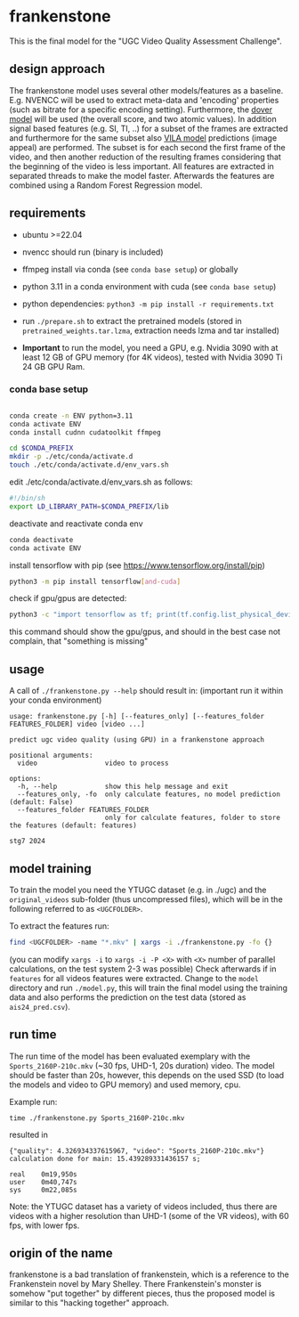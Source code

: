# frankenstone

This is the final model for the "UGC Video Quality Assessment Challenge".

## design approach
The frankenstone model uses several other models/features as a baseline.
E.g. NVENCC will be used to extract meta-data and 'encoding' properties (such as bitrate for a specific encoding setting).
Furthermore, the [dover model](https://github.com/VQAssessment/DOVER) will be used (the overall score, and two atomic values).
In addition signal based features (e.g. SI, TI, ..) for a subset of the frames are extracted and furthermore for the same subset also [VILA model](https://github.com/google-research/google-research/tree/master/vila) predictions (image appeal) are performed.
The subset is for each second the first frame of the video, and then another reduction of the resulting frames considering that the beginning of the video is less important.
All features are extracted in separated threads to make the model faster.
Afterwards the features are combined using a Random Forest Regression model.


## requirements

* ubuntu >=22.04
* nvencc should run (binary is included)
* ffmpeg install via conda (see `conda base setup`) or globally
* python 3.11 in a conda environment with cuda (see `conda base setup`) 
* python dependencies: `python3 -m pip install -r requirements.txt`

* run `./prepare.sh` to extract the pretrained models (stored in `pretrained_weights.tar.lzma`, extraction needs lzma and tar installed)

* **Important** to run the model, you need a GPU, e.g. Nvidia 3090 with at least 12 GB of GPU memory (for 4K videos), tested with Nvidia 3090 Ti 24 GB GPU Ram.

### conda base setup

```bash

conda create -n ENV python=3.11
conda activate ENV
conda install cudnn cudatoolkit ffmpeg

cd $CONDA_PREFIX
mkdir -p ./etc/conda/activate.d
touch ./etc/conda/activate.d/env_vars.sh
```

edit ./etc/conda/activate.d/env_vars.sh as follows:
```bash
#!/bin/sh
export LD_LIBRARY_PATH=$CONDA_PREFIX/lib
```

deactivate and reactivate conda env
```bash
conda deactivate
conda activate ENV
```

install tensorflow with pip (see https://www.tensorflow.org/install/pip)

```bash
python3 -m pip install tensorflow[and-cuda]
```

check if gpu/gpus are detected:
```bash
python3 -c "import tensorflow as tf; print(tf.config.list_physical_devices())"
```

this command should show the gpu/gpus, and should in the best case not complain, that "something is missing"


## usage

A call of `./frankenstone.py --help` should result in: (important run it within your conda environment)

```
usage: frankenstone.py [-h] [--features_only] [--features_folder FEATURES_FOLDER] video [video ...]

predict ugc video quality (using GPU) in a frankenstone approach

positional arguments:
  video                 video to process

options:
  -h, --help            show this help message and exit
  --features_only, -fo  only calculate features, no model prediction (default: False)
  --features_folder FEATURES_FOLDER
                        only for calculate features, folder to store the features (default: features)

stg7 2024
```

## model training
To train the model you need the YTUGC dataset (e.g. in ./ugc) and the `original_videos` sub-folder (thus uncompressed files), which will be in the following referred to as `<UGCFOLDER>`.

To extract the features run:
```bash
find <UGCFOLDER> -name "*.mkv" | xargs -i ./frankenstone.py -fo {}
```
(you can modify `xargs -i` to `xargs -i -P <X>` with `<X>` number of parallel calculations, on the test system 2-3 was possible)
Check afterwards if in `features` for all videos features were extracted.
Change to the `model` directory and run `./model.py`, this will train the final model using the training data and also performs the prediction on the test data (stored as `ais24_pred.csv`).

## run time
The run time of the model has been evaluated exemplary with the `Sports_2160P-210c.mkv` (~30 fps, UHD-1, 20s duration) video.
The model should be faster than 20s, however, this depends on the used SSD (to load the models and video to GPU memory) and used memory, cpu.

Example run:
```
time ./frankenstone.py Sports_2160P-210c.mkv 
``` 
resulted in 
```
{"quality": 4.326934337615967, "video": "Sports_2160P-210c.mkv"}
calculation done for main: 15.439289331436157 s; 

real    0m19,950s
user    0m40,747s
sys     0m22,085s

```


Note: the YTUGC dataset has a variety of videos included, thus there are videos with a higher resolution than UHD-1 (some of the VR videos), with 60 fps, with lower fps.


## origin of the name
frankenstone is a bad translation of frankenstein, which is a reference to the Frankenstein novel by Mary Shelley.
There Frankenstein's monster is somehow "put together" by different pieces, thus the proposed model is similar to this "hacking together" approach.